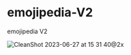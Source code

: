 # emojipedia-V2
emojipedia V2

![CleanShot 2023-06-27 at 15 31 40@2x](https://github.com/japsadev/emojipedia-V2/assets/62521215/7ca2e59d-3213-4ec3-8d24-5c0a3ffe469f)
